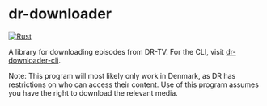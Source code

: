 # dr-downloader

[![Rust](https://github.com/F0903/dr-downloader/actions/workflows/rust.yml/badge.svg?branch=master)](https://github.com/F0903/dr-downloader/actions/workflows/rust.yml)

A library for downloading episodes from DR-TV.
For the CLI, visit [dr-downloader-cli](https://github.com/F0903/dr-downloader-cli).

Note:
This program will most likely only work in Denmark, as DR has restrictions on who can access their content.
Use of this program assumes you have the right to download the relevant media.
